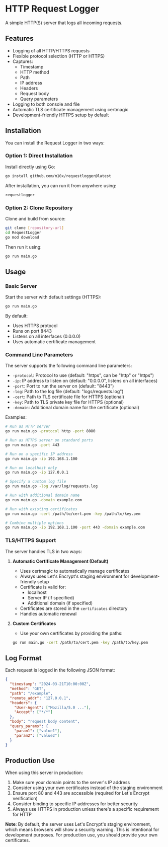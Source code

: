 # HTTP Request Logger

A simple HTTP(S) server that logs all incoming requests.

## Features

- Logging of all HTTP/HTTPS requests
- Flexible protocol selection (HTTP or HTTPS)
- Captures:
  - Timestamp
  - HTTP method
  - Path
  - IP address
  - Headers
  - Request body
  - Query parameters
- Logging to both console and file
- Automatic TLS certificate management using certmagic
- Development-friendly HTTPS setup by default

## Installation

You can install the Request Logger in two ways:

### Option 1: Direct Installation

Install directly using Go:

```bash
go install github.com/m10x/requestlogger@latest
```

After installation, you can run it from anywhere using:

```bash
requestlogger
```

### Option 2: Clone Repository

Clone and build from source:

```bash
git clone [repository-url]
cd RequestLogger
go mod download
```

Then run it using:

```bash
go run main.go
```

## Usage

### Basic Server

Start the server with default settings (HTTPS):

```bash
go run main.go
```

By default:
- Uses HTTPS protocol
- Runs on port 8443
- Listens on all interfaces (0.0.0.0)
- Uses automatic certificate management

### Command Line Parameters

The server supports the following command line parameters:

- `-protocol`: Protocol to use (default: "https", can be "http" or "https")
- `-ip`: IP address to listen on (default: "0.0.0.0", listens on all interfaces)
- `-port`: Port to run the server on (default: "8443")
- `-log`: Path to the log file (default: "logs/requests.log")
- `-cert`: Path to TLS certificate file for HTTPS (optional)
- `-key`: Path to TLS private key file for HTTPS (optional)
- `-domain`: Additional domain name for the certificate (optional)

Examples:

```bash
# Run as HTTP server
go run main.go -protocol http -port 8080

# Run as HTTPS server on standard ports
go run main.go -port 443

# Run on a specific IP address
go run main.go -ip 192.168.1.100

# Run on localhost only
go run main.go -ip 127.0.0.1

# Specify a custom log file
go run main.go -log /var/log/requests.log

# Run with additional domain name
go run main.go -domain example.com

# Run with existing certificates
go run main.go -cert /path/to/cert.pem -key /path/to/key.pem

# Combine multiple options
go run main.go -ip 192.168.1.100 -port 443 -domain example.com
```

### TLS/HTTPS Support

The server handles TLS in two ways:

1. **Automatic Certificate Management (Default)**
   - Uses certmagic to automatically manage certificates
   - Always uses Let's Encrypt's staging environment for development-friendly setup
   - Certificate is valid for:
     - localhost
     - Server IP (if specified)
     - Additional domain (if specified)
   - Certificates are stored in the `certificates` directory
   - Handles automatic renewal

2. **Custom Certificates**
   - Use your own certificates by providing the paths:
   ```bash
   go run main.go -cert /path/to/cert.pem -key /path/to/key.pem
   ```

## Log Format

Each request is logged in the following JSON format:

```json
{
  "timestamp": "2024-03-21T10:00:00Z",
  "method": "GET",
  "path": "/example",
  "remote_addr": "127.0.0.1",
  "headers": {
    "User-Agent": ["Mozilla/5.0 ..."],
    "Accept": ["*/*"]
  },
  "body": "request body content",
  "query_params": {
    "param1": ["value1"],
    "param2": ["value2"]
  }
}
```

## Production Use

When using this server in production:

1. Make sure your domain points to the server's IP address
2. Consider using your own certificates instead of the staging environment
3. Ensure port 80 and 443 are accessible (required for Let's Encrypt verification)
4. Consider binding to specific IP addresses for better security
5. Always use HTTPS in production unless there's a specific requirement for HTTP

**Note**: By default, the server uses Let's Encrypt's staging environment, which means browsers will show a security warning. This is intentional for development purposes. For production use, you should provide your own certificates.